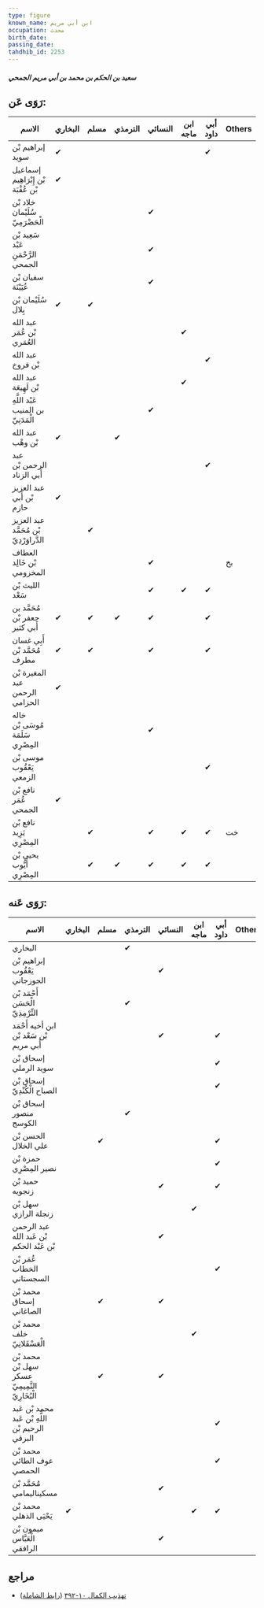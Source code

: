 ```yaml
---
type: figure
known_name: ابن أبي مريم
occupation: محدث
birth_date:
passing_date:
tahdhib_id: 2253
---
```

##### سعيد بن الحكم بن محمد بن أبي مريم الجمحي

## رَوَى عَن:
| الاسم                                   | البخاري | مسلم | الترمذي | النسائي | ابن ماجه | أبي داود | Others |
| --------------------------------------- | ------- | ---- | ------- | ------- | -------- | -------- | ------ |
| إبراهيم بْن سويد                        | ✔       |      |         |         |          | ✔        |        |
| إسماعيل بْن إِبْرَاهِيم بْن عُقْبَة     | ✔       |      |         |         |          |          |        |
| خلاد بْن سُلَيْمان الْحَضْرَمِيّ        |         |      |         | ✔       |          |          |        |
| سَعِيد بْن عَبْد الرَّحْمَنِ الجمحي     |         |      |         | ✔       |          |          |        |
| سفيان بْن عُيَيْنَة                     |         |      |         | ✔       |          |          |        |
| سُلَيْمان بْن بِلال                     | ✔       | ✔    |         |         |          |          |        |
| عبد الله بْن عُمَر العُمَري             |         |      |         |         | ✔        |          |        |
| عبد الله بْن فروخ                       |         |      |         |         |          | ✔        |        |
| عبد الله بْن لَهِيعَة                   |         |      |         |         | ✔        |          |        |
| عَبْد اللَّهِ بن المنيب الْمَدَنِيّ     |         |      |         | ✔       |          |          |        |
| عبد الله بْن وهْب                       | ✔       |      | ✔       |         |          |          |        |
| عبد الرحمن بْن أَبي الزناد              |         |      |         |         |          | ✔        |        |
| عبد العزيز بْن أَبي حازم                | ✔       |      |         |         |          |          |        |
| عبد العزيز بْن مُحَمَّد الدَّراوَرْدِيّ |         | ✔    |         |         |          |          |        |
| العطاف بْن خَالِد المخزومي              |         |      |         | ✔       |          |          | بخ     |
| الليث بْن سَعْد                         |         |      |         | ✔       | ✔        | ✔        |        |
| مُحَمَّد بن جعفر بْن أَبي كثير          | ✔       | ✔    | ✔       | ✔       |          | ✔        |        |
| أَبِي غسان مُحَمَّد بْن مطرف            | ✔       | ✔    |         | ✔       |          | ✔        |        |
| المغيرة بْن عبد الرحمن الحزامي          | ✔       |      |         |         |          |          |        |
| خاله مُوسَى بْن سَلَمَة المِصْرِي       |         |      |         | ✔       |          |          |        |
| موسى بْن يَعْقُوب الزمعي                |         |      |         |         |          | ✔        |        |
| نافع بْن عُمَر الجمحي                   | ✔       |      |         |         |          |          |        |
| نافع بْن يَزِيد المِصْرِي               |         | ✔    |         | ✔       | ✔        | ✔        | خت     |
| يحيى بْن أَيُّوب المِصْرِي              |         | ✔    | ✔       | ✔       | ✔        | ✔        |        |
## رَوَى عَنه:
| الاسم                                            | البخاري | مسلم | الترمذي | النسائي | ابن ماجه | أبي داود | Others |
| ------------------------------------------------ | ------- | ---- | ------- | ------- | -------- | -------- | ------ |
| البخاري                                          |         |      | ✔       |         |          |          |        |
| إبراهيم بْن يَعْقُوب الجوزجاني                   |         |      |         | ✔       |          |          |        |
| أَحْمَد بْن الْحَسَن التِّرْمِذِيّ               |         |      | ✔       |         |          |          |        |
| ابن أخيه أَحْمَد بْن سَعْد بْن أَبي مريم         |         |      |         | ✔       |          | ✔        |        |
| إسحاق بْن سويد الرملي                            |         |      |         |         |          | ✔        |        |
| إسحاق بْن الصباح الْكُنْدِيّ                     |         |      |         |         |          | ✔        |        |
| إسحاق بْن منصور الكوسج                           |         |      | ✔       |         |          |          |        |
| الحسن بْن علي الخلال                             |         | ✔    |         |         |          | ✔        |        |
| حمزة بْن نصير المِصْرِي                          |         |      |         |         |          | ✔        |        |
| حميد بْن زنجويه                                  |         |      |         | ✔       |          | ✔        |        |
| سهل بْن زنجلة الرازي                             |         |      |         |         | ✔        |          |        |
| عبد الرحمن بْن عَبد الله بْن عَبْد الحكم         |         |      |         | ✔       |          |          |        |
| عُمَر بْن الخطاب السجستاني                       |         |      |         |         |          | ✔        |        |
| محمد بْن إسحاق الصاغاني                          |         | ✔    |         | ✔       |          |          |        |
| محمد بْن خلف الْعَسْقَلانِيّ                     |         |      |         |         | ✔        |          |        |
| محمد بْن سهل بْن عسكر التَّمِيمِيّ الْبُخَارِيّ  |         | ✔    |         | ✔       |          |          |        |
| محمد بْن عَبد اللَّهِ بْن عَبد الرحيم بْن البرقي |         |      |         |         |          | ✔        |        |
| محمد بْن عوف الطائي الحمصي                       |         |      |         |         |          | ✔        |        |
| مُحَمَّد بْن مسكيناليمامي                        |         |      |         | ✔       |          |          |        |
| محمد بْن يَحْيَى الذهلي                          | ✔       |      |         |         | ✔        | ✔        |        |
| ميمون بْن الْعَبَّاس الرافقي                     |         |      |         | ✔       |          |          |        |
## مراجع
- [تهذيب الكمال ١٠-٣٩٢](obsidian://open?vault=Tahdhib-al-Kamal&file=Figures/٢٢٥٣-سعيد%20بن%20الحكم%20بن%20محمد%20بن%20أبي%20مريم%20الجمحي) ([رابط الشاملة](https://shamela.ws/book/3722/5164))